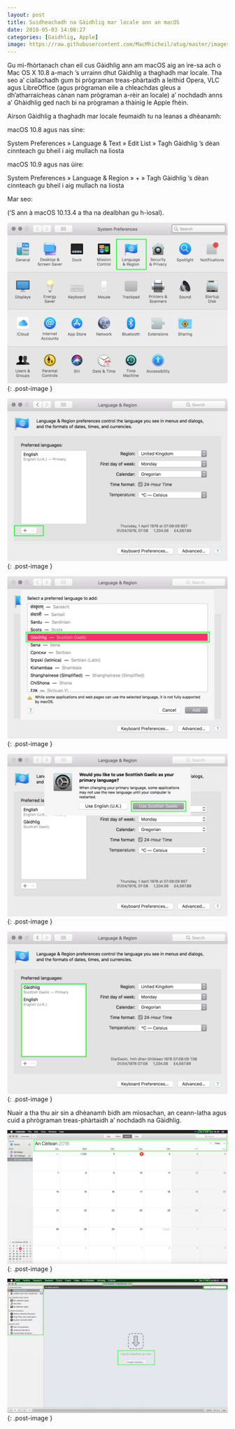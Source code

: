 ```yaml
---
layout: post
title: Suidheachadh na Gàidhlig mar locale ann an macOS
date: 2018-05-03 14:08:27
categories: [Gaidhlig, Apple]
image: https://raw.githubusercontent.com/MacMhicheil/atug/master/images/mac_devices.jpg
---
```


Gu mì-fhòrtanach chan eil cus Gàidhlig ann am macOS aig an ìre-sa ach o Mac OS X 10.8 a-mach ’s urrainn dhut Gàidhlig a thaghadh mar locale. Tha seo a’ ciallachadh gum bi prògraman treas-phàrtaidh a leithid Opera, VLC agus LibreOffice (agus prògraman eile a chleachdas gleus a dh’atharraicheas cànan nam prògraman a-rèir an locale) a’ nochdadh anns a’ Ghàidhlig ged nach bi na prògraman a thàinig le Apple fhèin.

<!--more-->

Airson Gàidhlig a thaghadh mar locale feumaidh tu na leanas a dhèanamh:

macOS 10.8 agus nas sìne:

System Preferences » Language & Text » Edit List » Tagh Gàidhlig ’s dèan cinnteach gu bheil i aig mullach na liosta

macOS 10.9 agus nas ùire:

System Preferences » Language & Region » + » Tagh Gàidhlig ’s dèan cinnteach gu bheil i aig mullach na liosta

Mar seo:

(‘S ann à macOS 10.13.4 a tha na dealbhan gu h-ìosal).

![](https://raw.githubusercontent.com/MacMhicheil/atug/master/images/IMG_0157.png){: .post-image }

![](https://raw.githubusercontent.com/MacMhicheil/atug/master/images/IMG_0158.png){: .post-image }

![](https://raw.githubusercontent.com/MacMhicheil/atug/master/images/IMG_0159.png){: .post-image }

![](https://raw.githubusercontent.com/MacMhicheil/atug/master/images/IMG_0160.png){: .post-image }

![](https://raw.githubusercontent.com/MacMhicheil/atug/master/images/IMG_0161.png){: .post-image }

Nuair a tha thu air sin a dhèanamh bidh am mìosachan, an ceann-latha agus cuid a phrògraman treas-phàrtaidh a’ nochdadh na Gàidhlig.

![](https://raw.githubusercontent.com/MacMhicheil/atug/master/images/IMG_0162.png){: .post-image }

![](https://raw.githubusercontent.com/MacMhicheil/atug/master/images/IMG_0163.png){: .post-image }
